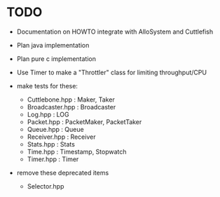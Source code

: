 # TODO

- Documentation on HOWTO integrate with AlloSystem and Cuttlefish
- Plan java implementation
- Plan pure c implementation

- Use Timer to make a "Throttler" class for limiting throughput/CPU

- make tests for these:
  * Cuttlebone.hpp : Maker, Taker
  * Broadcaster.hpp : Broadcaster
  * Log.hpp : LOG
  * Packet.hpp : PacketMaker, PacketTaker
  * Queue.hpp : Queue
  * Receiver.hpp : Receiver
  * Stats.hpp : Stats
  * Time.hpp : Timestamp, Stopwatch
  * Timer.hpp : Timer

- remove these deprecated items
  * Selector.hpp

